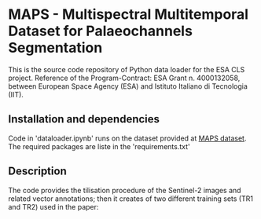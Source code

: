 # MAPS - Multispectral Multitemporal Dataset for Palaeochannels Segmentation

This is the source code repository of Python data loader for the ESA CLS project. Reference of the Program-Contract: ESA Grant n. 4000132058, between European Space Agency (ESA) and Istituto Italiano di Tecnologia (IIT).

## Installation and dependencies

Code in 'dataloader.ipynb' runs on the dataset provided at [MAPS dataset](https://huggingface.co/datasets/CCHT-IIT/Palaeochannels).
The required packages are liste in the 'requirements.txt'

## Description

The code provides the tilisation procedure of the Sentinel-2 images and related vector annotations; then it creates of two different training sets (TR1 and TR2) used in the paper:


